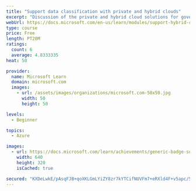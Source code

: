```yaml
---
title: "Support data classification with private and hybrid clouds"
excerpt: "Discussion of the private and hybrid cloud solutions for government customers to enforce data sovereignty, meet compliance requirements, and protect sensitive data."
webUrl: https://docs.microsoft.com/en-us/learn/modules/support-hybrid-clouds/
type: course
price: Free
length: PT20M
ratings:
  count: 6
  average: 4.8333335
heat: 50

provider:
  name: Microsoft Learn
  domain: microsoft.com
  images:
    - url: /assets/images/organizations/microsoft.com-50x50.jpg
      width: 50
      height: 50

levels:
  - Beginner

topics:
  - Azure

images:
  - url: https://docs.microsoft.com/learn/achievements/generic-badge-social.png
    width: 640
    height: 320
    isCached: true

secured: "KXDeLwkE/pAsqFJB+qoXKLGmLYiZY8zr7kYTCifNUVFm7+eRXld4F+v5apc/5zpy86JzokkYrSfRI1Mj8AJATqrKb06mUzsNRK6nPRYH3zNqD9oQtsx10IB8FMHR971pmCa/QfO/KhdDXvD2Yh8brgDsUe8pu52aaGzMYX/9lnseR7YU1JUsrbbAb8f0mz2dn0q9h4gi6p8mO8ddqrHahXblGQfDN2jlzj8/vJbHKUQasnkcRKVNROm4W8VtBMajmC/0Gr7armUbL/0EXUhmz0Su1d9X7W8olrdZp6JHE7FLP+GcQAZpulVFR8hIkIaizMnyiKGL4vM87o+0cgsh73ATfFgLj8njyBYD0MUCzCf7mQAqmUM0NULdCQ6Pt1yMKhKBH6fhq79s3DBbhBSfQzMqUN2y8xS89dPuNiiM82E=;jc7ceW3rRPI2Ht0fj5H9aQ=="
---
```


